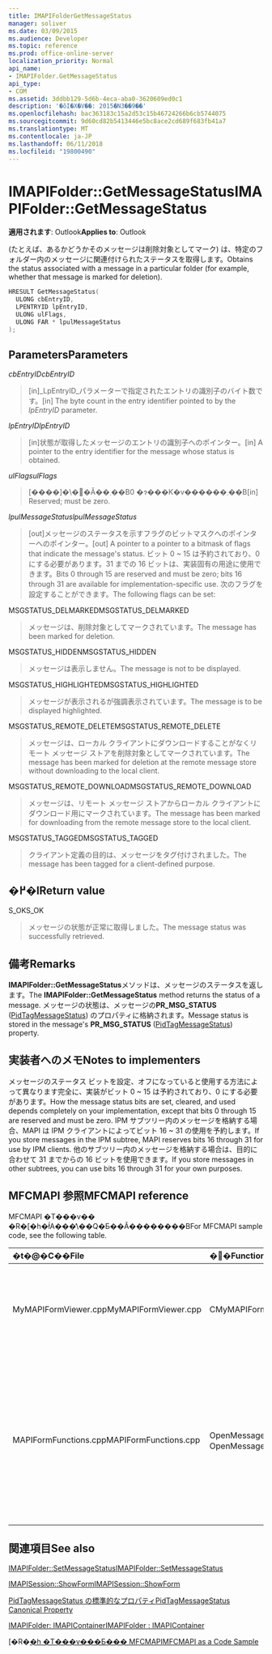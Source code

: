 ```yaml
---
title: IMAPIFolderGetMessageStatus
manager: soliver
ms.date: 03/09/2015
ms.audience: Developer
ms.topic: reference
ms.prod: office-online-server
localization_priority: Normal
api_name:
- IMAPIFolder.GetMessageStatus
api_type:
- COM
ms.assetid: 3ddbb129-5d6b-4eca-aba0-3620609ed0c1
description: '�ŏI�X�V��: 2015�N3��9��'
ms.openlocfilehash: bac363183c15a2d53c15b46724266b6cb5744075
ms.sourcegitcommit: 9d60cd82b5413446e5bc8ace2cd689f683fb41a7
ms.translationtype: MT
ms.contentlocale: ja-JP
ms.lasthandoff: 06/11/2018
ms.locfileid: "19800490"
---
```

# <a name="imapifoldergetmessagestatus"></a><span data-ttu-id="ad2e6-103">IMAPIFolder::GetMessageStatus</span><span class="sxs-lookup"><span data-stu-id="ad2e6-103">IMAPIFolder::GetMessageStatus</span></span>

  
  
<span data-ttu-id="ad2e6-104">**適用されます**: Outlook</span><span class="sxs-lookup"><span data-stu-id="ad2e6-104">**Applies to**: Outlook</span></span> 
  
<span data-ttu-id="ad2e6-105">(たとえば、あるかどうかそのメッセージは削除対象としてマーク) は、特定のフォルダー内のメッセージに関連付けられたステータスを取得します。</span><span class="sxs-lookup"><span data-stu-id="ad2e6-105">Obtains the status associated with a message in a particular folder (for example, whether that message is marked for deletion).</span></span>
  
```cpp
HRESULT GetMessageStatus(
  ULONG cbEntryID,
  LPENTRYID lpEntryID,
  ULONG ulFlags,
  ULONG FAR * lpulMessageStatus
);
```

## <a name="parameters"></a><span data-ttu-id="ad2e6-106">Parameters</span><span class="sxs-lookup"><span data-stu-id="ad2e6-106">Parameters</span></span>

 <span data-ttu-id="ad2e6-107">_cbEntryID_</span><span class="sxs-lookup"><span data-stu-id="ad2e6-107">_cbEntryID_</span></span>
  
> <span data-ttu-id="ad2e6-108">[in]_LpEntryID_パラメーターで指定されたエントリの識別子のバイト数です。</span><span class="sxs-lookup"><span data-stu-id="ad2e6-108">[in] The byte count in the entry identifier pointed to by the  _lpEntryID_ parameter.</span></span> 
    
 <span data-ttu-id="ad2e6-109">_lpEntryID_</span><span class="sxs-lookup"><span data-stu-id="ad2e6-109">_lpEntryID_</span></span>
  
> <span data-ttu-id="ad2e6-110">[in]状態が取得したメッセージのエントリの識別子へのポインター。</span><span class="sxs-lookup"><span data-stu-id="ad2e6-110">[in] A pointer to the entry identifier for the message whose status is obtained.</span></span>
    
 <span data-ttu-id="ad2e6-111">_ulFlags_</span><span class="sxs-lookup"><span data-stu-id="ad2e6-111">_ulFlags_</span></span>
  
> <span data-ttu-id="ad2e6-112">[����]�\�񂳂�Ă��܂��B0 �ɂ���K�v������܂��B</span><span class="sxs-lookup"><span data-stu-id="ad2e6-112">[in] Reserved; must be zero.</span></span>
    
 <span data-ttu-id="ad2e6-113">_lpulMessageStatus_</span><span class="sxs-lookup"><span data-stu-id="ad2e6-113">_lpulMessageStatus_</span></span>
  
> <span data-ttu-id="ad2e6-114">[out]メッセージのステータスを示すフラグのビットマスクへのポインターへのポインター。</span><span class="sxs-lookup"><span data-stu-id="ad2e6-114">[out] A pointer to a pointer to a bitmask of flags that indicate the message's status.</span></span> <span data-ttu-id="ad2e6-115">ビット 0 ~ 15 は予約されており、0 にする必要があります。31 までの 16 ビットは、実装固有の用途に使用できます。</span><span class="sxs-lookup"><span data-stu-id="ad2e6-115">Bits 0 through 15 are reserved and must be zero; bits 16 through 31 are available for implementation-specific use.</span></span> <span data-ttu-id="ad2e6-116">次のフラグを設定することができます。</span><span class="sxs-lookup"><span data-stu-id="ad2e6-116">The following flags can be set:</span></span>
    
<span data-ttu-id="ad2e6-117">MSGSTATUS_DELMARKED</span><span class="sxs-lookup"><span data-stu-id="ad2e6-117">MSGSTATUS_DELMARKED</span></span> 
  
> <span data-ttu-id="ad2e6-118">メッセージは、削除対象としてマークされています。</span><span class="sxs-lookup"><span data-stu-id="ad2e6-118">The message has been marked for deletion.</span></span>
    
<span data-ttu-id="ad2e6-119">MSGSTATUS_HIDDEN</span><span class="sxs-lookup"><span data-stu-id="ad2e6-119">MSGSTATUS_HIDDEN</span></span> 
  
> <span data-ttu-id="ad2e6-120">メッセージは表示しません。</span><span class="sxs-lookup"><span data-stu-id="ad2e6-120">The message is not to be displayed.</span></span> 
    
<span data-ttu-id="ad2e6-121">MSGSTATUS_HIGHLIGHTED</span><span class="sxs-lookup"><span data-stu-id="ad2e6-121">MSGSTATUS_HIGHLIGHTED</span></span> 
  
> <span data-ttu-id="ad2e6-122">メッセージが表示されるが強調表示されています。</span><span class="sxs-lookup"><span data-stu-id="ad2e6-122">The message is to be displayed highlighted.</span></span>
    
<span data-ttu-id="ad2e6-123">MSGSTATUS_REMOTE_DELETE</span><span class="sxs-lookup"><span data-stu-id="ad2e6-123">MSGSTATUS_REMOTE_DELETE</span></span> 
  
> <span data-ttu-id="ad2e6-124">メッセージは、ローカル クライアントにダウンロードすることがなくリモート メッセージ ストアを削除対象としてマークされています。</span><span class="sxs-lookup"><span data-stu-id="ad2e6-124">The message has been marked for deletion at the remote message store without downloading to the local client.</span></span>
    
<span data-ttu-id="ad2e6-125">MSGSTATUS_REMOTE_DOWNLOAD</span><span class="sxs-lookup"><span data-stu-id="ad2e6-125">MSGSTATUS_REMOTE_DOWNLOAD</span></span> 
  
> <span data-ttu-id="ad2e6-126">メッセージは、リモート メッセージ ストアからローカル クライアントにダウンロード用にマークされています。</span><span class="sxs-lookup"><span data-stu-id="ad2e6-126">The message has been marked for downloading from the remote message store to the local client.</span></span>
    
<span data-ttu-id="ad2e6-127">MSGSTATUS_TAGGED</span><span class="sxs-lookup"><span data-stu-id="ad2e6-127">MSGSTATUS_TAGGED</span></span> 
  
> <span data-ttu-id="ad2e6-128">クライアント定義の目的は、メッセージをタグ付けされました。</span><span class="sxs-lookup"><span data-stu-id="ad2e6-128">The message has been tagged for a client-defined purpose.</span></span>
    
## <a name="return-value"></a><span data-ttu-id="ad2e6-129">�߂�l</span><span class="sxs-lookup"><span data-stu-id="ad2e6-129">Return value</span></span>

<span data-ttu-id="ad2e6-130">S_OK</span><span class="sxs-lookup"><span data-stu-id="ad2e6-130">S_OK</span></span> 
  
> <span data-ttu-id="ad2e6-131">メッセージの状態が正常に取得しました。</span><span class="sxs-lookup"><span data-stu-id="ad2e6-131">The message status was successfully retrieved.</span></span>
    
## <a name="remarks"></a><span data-ttu-id="ad2e6-132">備考</span><span class="sxs-lookup"><span data-stu-id="ad2e6-132">Remarks</span></span>

<span data-ttu-id="ad2e6-133">**IMAPIFolder::GetMessageStatus**メソッドは、メッセージのステータスを返します。</span><span class="sxs-lookup"><span data-stu-id="ad2e6-133">The **IMAPIFolder::GetMessageStatus** method returns the status of a message.</span></span> <span data-ttu-id="ad2e6-134">メッセージの状態は、メッセージの**PR_MSG_STATUS** ([PidTagMessageStatus](pidtagmessagestatus-canonical-property.md)) のプロパティに格納されます。</span><span class="sxs-lookup"><span data-stu-id="ad2e6-134">Message status is stored in the message's **PR_MSG_STATUS** ([PidTagMessageStatus](pidtagmessagestatus-canonical-property.md)) property.</span></span> 
  
## <a name="notes-to-implementers"></a><span data-ttu-id="ad2e6-135">実装者へのメモ</span><span class="sxs-lookup"><span data-stu-id="ad2e6-135">Notes to implementers</span></span>

<span data-ttu-id="ad2e6-136">メッセージのステータス ビットを設定、オフになっていると使用する方法によって異なります完全に、実装がビット 0 ~ 15 は予約されており、0 にする必要があります。</span><span class="sxs-lookup"><span data-stu-id="ad2e6-136">How the message status bits are set, cleared, and used depends completely on your implementation, except that bits 0 through 15 are reserved and must be zero.</span></span> <span data-ttu-id="ad2e6-137">IPM サブツリー内のメッセージを格納する場合、MAPI は IPM クライアントによってビット 16 ~ 31 の使用を予約します。</span><span class="sxs-lookup"><span data-stu-id="ad2e6-137">If you store messages in the IPM subtree, MAPI reserves bits 16 through 31 for use by IPM clients.</span></span> <span data-ttu-id="ad2e6-138">他のサブツリー内のメッセージを格納する場合は、目的に合わせて 31 までからの 16 ビットを使用できます。</span><span class="sxs-lookup"><span data-stu-id="ad2e6-138">If you store messages in other subtrees, you can use bits 16 through 31 for your own purposes.</span></span>
  
## <a name="mfcmapi-reference"></a><span data-ttu-id="ad2e6-139">MFCMAPI 参照</span><span class="sxs-lookup"><span data-stu-id="ad2e6-139">MFCMAPI reference</span></span>

<span data-ttu-id="ad2e6-140">MFCMAPI �T���v�� �R�[�h�ł́A���̕\��Q�Ƃ��Ă��������B</span><span class="sxs-lookup"><span data-stu-id="ad2e6-140">For MFCMAPI sample code, see the following table.</span></span>
  
|<span data-ttu-id="ad2e6-141">**�t�@�C��**</span><span class="sxs-lookup"><span data-stu-id="ad2e6-141">**File**</span></span>|<span data-ttu-id="ad2e6-142">**�֐�**</span><span class="sxs-lookup"><span data-stu-id="ad2e6-142">**Function**</span></span>|<span data-ttu-id="ad2e6-143">**�R�����g**</span><span class="sxs-lookup"><span data-stu-id="ad2e6-143">**Comment**</span></span>|
|:-----|:-----|:-----|
|<span data-ttu-id="ad2e6-144">MyMAPIFormViewer.cpp</span><span class="sxs-lookup"><span data-stu-id="ad2e6-144">MyMAPIFormViewer.cpp</span></span>  <br/> |<span data-ttu-id="ad2e6-145">CMyMAPIFormViewer::GetNextMessage</span><span class="sxs-lookup"><span data-stu-id="ad2e6-145">CMyMAPIFormViewer::GetNextMessage</span></span>  <br/> |<span data-ttu-id="ad2e6-146">MFCMAPI では、 **IMAPIFolder::GetMessageStatus**メソッドを使用して、表示される次のメッセージのステータスを取得します。</span><span class="sxs-lookup"><span data-stu-id="ad2e6-146">MFCMAPI uses the **IMAPIFolder::GetMessageStatus** method to get the status of the next message to be displayed.</span></span>  <br/> |
|<span data-ttu-id="ad2e6-147">MAPIFormFunctions.cpp</span><span class="sxs-lookup"><span data-stu-id="ad2e6-147">MAPIFormFunctions.cpp</span></span>  <br/> |<span data-ttu-id="ad2e6-148">OpenMessageNonModal と OpenMessageModal</span><span class="sxs-lookup"><span data-stu-id="ad2e6-148">OpenMessageNonModal and OpenMessageModal</span></span>  <br/> |<span data-ttu-id="ad2e6-149">MFCMAPI では、 **IMAPIFolder::GetMessageStatus**メソッドを使用して、フォームのビューアーでは、CMyMAPIFormViewer または[IMAPISession::ShowForm](imapisession-showform.md)に渡すことを表示するメッセージのステータスを取得します。</span><span class="sxs-lookup"><span data-stu-id="ad2e6-149">MFCMAPI uses the **IMAPIFolder::GetMessageStatus** method to get the status of the message to be displayed to pass to the form viewer, which is either CMyMAPIFormViewer or [IMAPISession::ShowForm](imapisession-showform.md).</span></span>  <br/> |
   
## <a name="see-also"></a><span data-ttu-id="ad2e6-150">関連項目</span><span class="sxs-lookup"><span data-stu-id="ad2e6-150">See also</span></span>



[<span data-ttu-id="ad2e6-151">IMAPIFolder::SetMessageStatus</span><span class="sxs-lookup"><span data-stu-id="ad2e6-151">IMAPIFolder::SetMessageStatus</span></span>](imapifolder-setmessagestatus.md)
  
[<span data-ttu-id="ad2e6-152">IMAPISession::ShowForm</span><span class="sxs-lookup"><span data-stu-id="ad2e6-152">IMAPISession::ShowForm</span></span>](imapisession-showform.md)
  
[<span data-ttu-id="ad2e6-153">PidTagMessageStatus の標準的なプロパティ</span><span class="sxs-lookup"><span data-stu-id="ad2e6-153">PidTagMessageStatus Canonical Property</span></span>](pidtagmessagestatus-canonical-property.md)
  
[<span data-ttu-id="ad2e6-154">IMAPIFolder: IMAPIContainer</span><span class="sxs-lookup"><span data-stu-id="ad2e6-154">IMAPIFolder : IMAPIContainer</span></span>](imapifolderimapicontainer.md)


<span data-ttu-id="ad2e6-155">[�R�[�h �T���v���Ƃ��� MFCMAPI](mfcmapi-as-a-code-sample.md)</span><span class="sxs-lookup"><span data-stu-id="ad2e6-155">[MFCMAPI as a Code Sample](mfcmapi-as-a-code-sample.md)</span></span>

